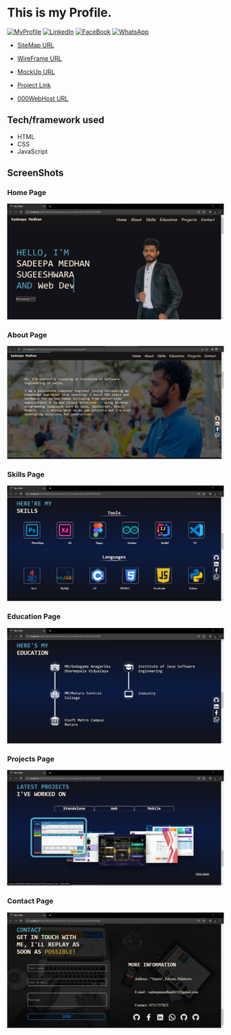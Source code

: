 # This is my Profile.

<div id="top"></div>

[![MyProfile][myProfile-shield]][myProfile-url]
[![LinkedIn][linkedin-shield]][linkedin-url]
[![FaceBook][faceBook-shield]][faceBook-url]
[![WhatsApp][whatsApp-shield]][whatsApp-url]




 * [SiteMap URL](https://www.gloomaps.com/ayDv2tMQV9)

 * [WireFrame URL](https://wireframe.cc/RIGr3O)

 * [MockUp URL](https://www.figma.com/proto/SHZXJvxqMQUjuTrsDRancK/MyProfile?node-id=1%3A2&scaling=min-zoom&page-id=0%3A1&starting-point-node-id=1%3A2)

 * [Project Link](https://sadeepamedhan.github.io/MyProfile/)

 * [000WebHost URL](https://sadeepamedhan823.000webhostapp.com/)


## Tech/framework used
* HTML
* CSS
* JavaScript

## ScreenShots

### Home Page
![App Screenshot](assets/image/home.png)

### About Page
![App Screenshot](assets/image/about.jpg)

### Skills Page
![App Screenshot](assets/image/skills.png)

### Education Page
![App Screenshot](assets/image/education.png)

### Projects Page
![App Screenshot](assets/image/projects.png)

### Contact Page
![App Screenshot](assets/image/contact.png)




[myProfile-shield]: https://img.shields.io/badge/website-000000?style=for-the-badge&logo=About.me&logoColor=white
[myProfile-url]: https://sadeepamedhan.github.io/MyProfile/

[linkedin-shield]: https://img.shields.io/badge/-LinkedIn-black.svg?style=for-the-badge&logo=linkedin&colorB=555
[linkedin-url]: https://linkedin.com/in/sadeepa-medhan-a718b7203

[faceBook-shield]: https://img.shields.io/badge/Facebook-1877F2?style=for-the-badge&logo=facebook&logoColor=white
[faceBook-url]: https://www.facebook.com/sadeepamedhan

[whatsApp-shield]: https://img.shields.io/badge/WhatsApp-25D366?style=for-the-badge&logo=whatsapp&logoColor=white
[whatsApp-url]: https://wa.me/+94711757823

